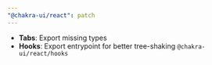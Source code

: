 ```yaml
---
"@chakra-ui/react": patch
---
```


- **Tabs**: Export missing types
- **Hooks**: Export entrypoint for better tree-shaking `@chakra-ui/react/hooks`
